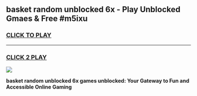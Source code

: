 
## basket random unblocked 6x - Play Unblocked Gmaes & Free #m5ixu
<h3>
<a href="https://news.freeplayer.one?title=basket_random_unblocked_6x&ref=03M">CLICK TO PLAY</a></h3>
<hr>

<h3>
<a href="https://news.freeplayer.one?title=basket_random_unblocked_6x&ref=03M">CLICK 2 PLAY</a>
  
</h3>

<a href="https://news.freeplayer.one?title=basket_random_unblocked_6x&ref=03M"><img src="https://clearcache.store/games.png"></a>


**basket random unblocked 6x games unblocked: Your Gateway to Fun and Accessible Online Gaming**
